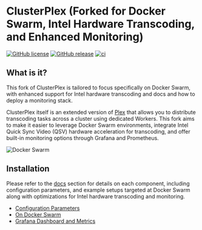 # ClusterPlex (Forked for Docker Swarm, Intel Hardware Transcoding, and Enhanced Monitoring)
[![GitHub license](https://img.shields.io/github/license/pabloromeo/clusterplex.svg)](https://github.com/pabloromeo/clusterplex/blob/master/LICENSE)
[![GitHub release](https://img.shields.io/github/release/pabloromeo/clusterplex.svg)](https://GitHub.com/pabloromeo/clusterplex/releases/)
[![ci](https://github.com/pabloromeo/clusterplex/actions/workflows/main.yml/badge.svg)](https://github.com/pabloromeo/clusterplex/actions)

## What is it?

This fork of ClusterPlex is tailored to focus specifically on Docker Swarm, with enhanced support for Intel hardware transcoding and docs and how to deploy a monitoring stack. 

ClusterPlex itself is an extended version of [Plex](https://plex.tv) that allows you to distribute transcoding tasks across a cluster using dedicated Workers. This fork aims to make it easier to leverage Docker Swarm environments, integrate Intel Quick Sync Video (QSV) hardware acceleration for transcoding, and offer built-in monitoring options through Grafana and Prometheus.

![Docker Swarm](docs/images/docker-swarm-logo-small.png)

## Installation

Please refer to the [docs](docs/) section for details on each component, including configuration parameters, and example setups targeted at Docker Swarm along with optimizations for Intel hardware transcoding and monitoring.

* [Configuration Parameters](docs/)
* [On Docker Swarm](docs/docker-swarm/)
* [Grafana Dashboard and Metrics](docs/grafana-dashboard/)
